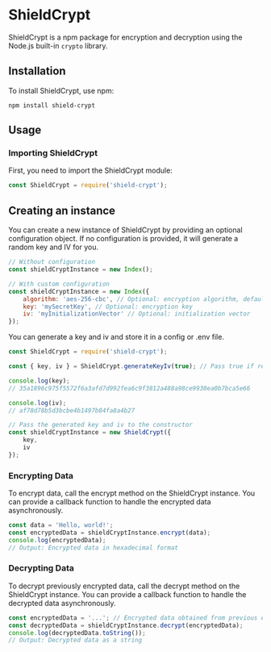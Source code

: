 # ShieldCrypt

ShieldCrypt is a npm package for encryption and decryption using the Node.js built-in `crypto` library.

## Installation
To install ShieldCrypt, use npm:

```shell
npm install shield-crypt
```

## Usage

### Importing ShieldCrypt

First, you need to import the ShieldCrypt module:

```javascript
const ShieldCrypt = require('shield-crypt');
```

## Creating an instance

You can create a new instance of ShieldCrypt by providing an optional configuration object. If no configuration is provided, it will generate a random key and IV for you.

```javascript
// Without configuration
const shieldCryptInstance = new Index();

// With custom configuration
const shieldCryptInstance = new Index({
    algorithm: 'aes-256-cbc', // Optional: encryption algorithm, default is aes-256-ctr
    key: 'mySecretKey', // Optional: encryption key
    iv: 'myInitializationVector' // Optional: initialization vector
});
```

You can generate a key and iv and store it in a config or .env file.

```javascript
const ShieldCrypt = require('shield-crypt');

const { key, iv } = ShieldCrypt.generateKeyIv(true); // Pass true if require hexadecimal values

console.log(key); 
// 35a1896c975f5572f6a3afd7d992fea6c9f3812a488a98ce9930ea0b7bca5e66

console.log(iv); 
// af78d78b5d3bcbe4b1497b84fa8a4b27

// Pass the generated key and iv to the constructor
const shieldCryptInstance = new ShieldCrypt({
    key,
    iv
});
```

### Encrypting Data
To encrypt data, call the encrypt method on the ShieldCrypt instance. You can provide a callback function to handle the encrypted data asynchronously.

```javascript
const data = 'Hello, world!';
const encryptedData = shieldCryptInstance.encrypt(data);
console.log(encryptedData);
// Output: Encrypted data in hexadecimal format
```
### Decrypting Data
To decrypt previously encrypted data, call the decrypt method on the ShieldCrypt instance. You can provide a callback function to handle the decrypted data asynchronously.

```javascript
const encryptedData = '...'; // Encrypted data obtained from previous encryption
const decryptedData = shieldCryptInstance.decrypt(encryptedData);
console.log(decryptedData.toString());
// Output: Decrypted data as a string
```

